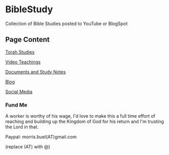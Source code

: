 # BibleStudy

Collection of Bible Studies posted to YouTube or BlogSpot

## Page Content

[Torah Studies](TorahToday/index.md "Torah Studies")

[Video Teachings](VideoTeachings/index.md "Video Teachings")

[Documents and Study Notes](Documents/index.md "Documents")

[Blog](Blog/index.md "Blog Posts")

[Social Media](SocialMedia/index.md "Social Media")

### Fund Me

A worker is worthy of his wage, I'd love to make this a full time effort of reaching and building up the Kingdom of God for his return and I'm trusting the Lord in that.

Paypal: morris.buel(AT)gmail.com

(replace (AT) with @)
